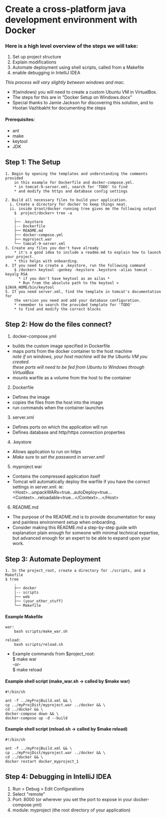 # Create a cross-platform java development environment with Docker  
### Here is a high level overview of the steps we will take:
1. Set up project structure
2. Explain modifications
3. Automate deployment using shell scripts, called from a Makefile
4. enable debugging in IntelliJ IDEA

*This process will vary slightly between windows and mac.*  
* If(windows) you will need to create a custom Ubuntu VM in VirtualBox.  
* The steps for this are in "Docker Setup on Windows.docx"
* Special thanks to Jamie Jackson for discovering this solution, and to Hootan Vazhbakht for documenting the steps

#### Prerequisites:
- ant
- make
- keytool
- JDK  
## Step 1: The Setup  
    1. Begin by opening the templates and understanding the comments provided
        in this example for Dockerfile and docker-compose.yml.
        * in tomcat-9-server.xml, search for 'TODO' to find 
        * and modify the https and database config settings
        
    2. Build all necessary files to build your application.  
      i. Create a directory for docker to keep things neat.  
      ii. inside $root/docker running tree gives me the following output    
        $  project/docker> tree -a
        .  
        ├── .keystore
        |-- Dockerfile  
        ├── README.md  
        ├── docker-compose.yml  
        ├── myproject.war  
        └── tomcat-9-server.xml
    3. Create any files you don't have already
        * it's a good idea to include a readme.md to explain how to launch your project.
        * this helps with onboarding.
    4. If you need to create a .keystore, run the following command
        $ /docker> keytool -genkey -keystore .keystore -alias tomcat -keyalg RSA
          * if you don't have keytool as an ailas *
          * Run from the absolute path to the keytool > $JAVA_HOME/bin/keytool
    5. If you need server.xml, find the template in tomcat's documentation for
        the version you need and add your database configuration. 
        * remember to search the provided template for 'TODO'
        * to find and modify the correct blocks

## Step 2: How do the files connect?
1. docker-compose.yml 
- builds the custom image specified in Dockerfile
- maps ports from the docker container to the host machine  
*note if on windows, your host machine will be the Ubuntu VM you created.*  
*these ports will need to be fed from Ubuntu to Windows through VirtualBox*
- mounts warfile as a volume from the host to the container
2. Dockerfile
- Defines the image
- copies the files from the host into the image
- run commands when the container launches
3. server.xml
- Defines ports on which the application will run
- Defines database and http/https connection properties
4. .keystore
- Allows application to run on https
- *Make sure to set the password in server.xml!*
5. myproject.war
- Contains the compressed application itself
- Tomcat will automatically deploy the warfile if you have the correct settings in server.xml. ie: 
<Host\>...unpackWARs=true...autoDeploy=true...  
<Context\>...reloadable=true...</Context\>...</Host\> 
6. README.md
- The purpose of the README.md is to provide documentation for easy 
and painless environment setup when onboarding.
- Consider making this README.md a step-by-step guide with explanation 
plain enough for someone with minimal technical expertise, 
but advanced enough for an expert to be able to expand upon your work.  

## Step 3: Automate Deployment

    1. In the project_root, create a directory for ./scripts, and a Makefile
    $ tree
        .  
        ├── docker
        |-- scripts  
        ├── web  
        ├── (your_other_stuff)
        └── Makefile  
#### Example Makefile
    war:
    	bash scripts/make_war.sh  
      
    reload:
    	bash scripts/reload.sh
- Example commands from $project_root:  
    $ make war  
    -or-  
    $ make reload
#### Example shell script (make_war.sh -> called by $make war)
    #!/bin/sh
    
    ant -f ../myProjBuild.xml && \
    cp ../myProjDist/myproject.war ../docker && \
    cd ../docker && \
    docker-compose down && \
    docker-compose up -d --build
#### Example shell script (reload.sh -> called by $make reload)
    #!/bin/sh
    
    ant -f ../myProjBuild.xml && \
    cp ../myProjDist/myproject.war ../docker && \
    cd ../docker && \
    docker restart docker_myproject_1
## Step 4: Debugging in IntelliJ IDEA
1. Run > Debug > Edit Configurations
2. Select "remote"
3. Port: 8000 (or wherever you set the port to expose in your docker-compose.yml)
4. module: myproject (the root directory of your application)
